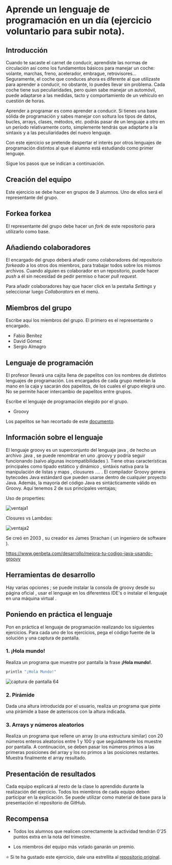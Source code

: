 # Aprende un lenguaje de programación en un día (ejercicio voluntario para subir nota).

## Introducción

Cuando te sacaste el carnet de conducir, aprendiste las normas de circulación así como los fundamentos básicos para manejar un coche: volante, marchas, freno, acelerador, embrague, retrovisores... Seguramente, el coche que conduces ahora es diferente al que utilizaste para aprender a conducir, no obstante, lo puedes llevar sin problema. Cada coche tiene sus peculiaridades, pero quien sabe manejar un automóvil, puede adaptarse a las medidas, tacto y comportamiento de un vehículo en cuestión de horas.

Aprender a programar es como aprender a conducir. Si tienes una base sólida de programación y sabes manejar con soltura los tipos de datos, bucles, arrays, clases, métodos, etc. podrás pasar de un lenguaje a otro en un período relativamente corto, simplemente tendrás que adaptarte a la sintaxis y a las peculiaridades del nuevo lenguaje.

Con este ejercicio se pretende despertar el interés por otros lenguajes de programación distintos al que el alumno está estudiando como primer lenguaje.

Sigue los pasos que se indican a continuación.

## Creación del equipo

Este ejercicio se debe hacer en grupos de 3 alumnos. Uno de ellos será el representante del grupo.

## Forkea forkea

El representante del grupo debe hacer un *fork* de este repositorio para utilizarlo como base.

## Añadiendo colaboradores

El encargado del grupo deberá añadir como colaboradores del repositorio *forkeado* a los otros dos miembros, para trabajar todos sobre los mismos archivos. Cuando alguien es colaborador en un repositorio, puede hacer *push* a él sin necesidad de pedir permiso o hacer *pull request*.

Para añadir colaboradores hay que hacer click en la pestaña *Settings* y seleccionar luego *Collaborators* en el menú.

## Miembros del grupo

Escribe aquí los miembros del grupo. El primero es el representante o encargado.

* Fabio Benítez
* David Gómez
* Sergio Almagro

## Lenguaje de programación

El profesor llevará una cajita llena de papelitos con los nombres de distintos lenguajes de programación. Los encargados de cada grupo meterán la mano en la caja y sacarán dos papelitos, de los cuales el grupo elegirá uno. No se permite hacer intercambio de papelitos entre grupos.

Escribe el lenguaje de programación elegido por el grupo.

* Groovy

Los papelitos se han recortado de este [documento](lenguajes_de_programacion.pdf).

## Información sobre el lenguaje


El lenguaje groovy es un superconjunto del lenguaje java  , de hecho un archivo .java , se puede renombrar en uno .groovy y podría seguir funcionando (salvo algunas incompatibilidades ). Tiene otras características principales como tipado estático y dinámico , sintáxis nativa para la manipulación de listas y maps , clousures .... .
El compilador Groovy genera bytecodes Java estándard que pueden usarse dentro de cualquier proyecto Java. Además, la mayoría del código Java es sintácticamente válido en Groovy.
Aquí tenemos 2 de sus principales ventajas;

Uso de properties:


![ventaja1](https://user-images.githubusercontent.com/43671744/50143349-a78a4d00-02ac-11e9-9dce-dddb69419dd3.png)


Closures vs Lambdas:





![ventaja2](https://user-images.githubusercontent.com/43671744/50143430-dbfe0900-02ac-11e9-9a6d-595c51bce9a9.png)




Se creó en 2003 , su creador es  James Strachan ( un ingeniero de software ).

https://www.genbeta.com/desarrollo/mejora-tu-codigo-java-usando-groovy

## Herramientas de desarrollo

Hay varias opciones ; se puede instalar la consola de groovy desde su página oficial , usar el lenguaje en los diferentess IDE's o instalar el lenguaje en una máquina virtual . 

## Poniendo en práctica el lenguaje

Pon en práctica el lenguaje de programación realizando los siguientes ejercicios. Para cada uno de los ejercicios, pega el código fuente de la solución y una captura de pantalla.

### 1. ¡Hola mundo!

Realiza un programa que muestre por pantalla la frase **¡Hola mundo!**.


```groovy
println "¡Hola Mundo!"
```


![captura de pantalla 64](https://user-images.githubusercontent.com/43568460/50142847-5fb6f600-02ab-11e9-86d0-8dfbc7e3bbdd.png)


### 2. Pirámide

Dada una altura introducida por el usuario, realiza un programa que pinte una pirámide a base de asteriscos con la altura indicada.

### 3. Arrays y números aleatorios

Realiza un programa que rellene un array (o una estructura similar) con 20 números enteros aleatorios entre 1 y 100 y que seguidamente los muestre por pantalla. A continuación, se deben pasar los números primos a las primeras posiciones del array y los no primos a las posiciones restantes. Muestra finalmente el array resultado.

## Presentación de resultados

Cada equipo explicará al resto de la clase lo aprendido durante la realización del ejercicio. Todos los miembros de cada equipo deben participar en la explicación. Se puede utilizar como material de base para la presentación el repositorio de GitHub.

## Recompensa

* Todos los alumnos que realicen correctamente la actividad tendrán 0'25 puntos extra en la nota del trimestre.

* Los miembros del equipo más votado ganarán un premio.

:star: Si te ha gustado este ejercicio, dale una estrellita al [repositorio original](https://github.com/LuisJoseSanchez/aprende-un-lenguaje-en-un-dia).

